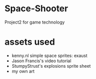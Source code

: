 # Space-Shooter
Project2 for game technology

# assets used
- kenny.nl simple space sprites: exaust
- Jason Francis's video tutorial
- StumpyStrust's explosions sprite sheet
- my own art
